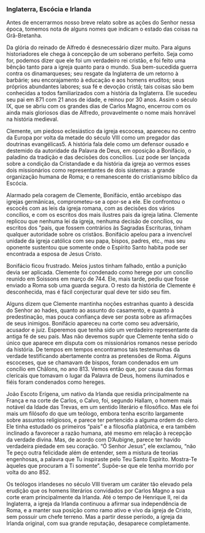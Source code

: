 ### Inglaterra, Escócia e Irlanda 

Antes de encerrarmos nosso breve relato sobre as ações do Senhor nessa época, tomemos nota de alguns nomes que indicam o estado das coisas na Grã-Bretanha.

Da glória do reinado de Alfredo é desnecessário dizer muito. Para alguns historiadores ele chega à concepção de um soberano perfeito. Seja como for, podemos dizer que ele foi um verdadeiro rei cristão, e foi feito uma bênção tanto para a igreja quanto para o mundo. Sua bem-sucedida guerra contra os dinamarqueses; seu resgate da Inglaterra de um retorno à barbárie; seu encorajamento à educação e aos homens eruditos; seus próprios abundantes labores; sua fé e devoção cristã; tais coisas são bem conhecidas a todos familiarizados com a história da Inglaterra. Ele sucedeu seu pai em 871 com 21 anos de idade, e reinou por 30 anos. Assim o século IX, que se abriu com os grandes dias de Carlos Magno, encerrou com os ainda mais gloriosos dias de Alfredo, provavelmente o nome mais honrável na história medieval.

Clemente, um piedoso eclesiástico da igreja escocesa, apareceu no centro da Europa por volta da metade do século VIII como um pregador das doutrinas evangélicas5\. A história fala dele como um defensor ousado e destemido da autoridade da Palavra de Deus, em oposição a Bonifácio, o paladino da tradição e das decisões dos concílios. Luz pode ser lançada sobre a condição da Cristandade e da história da igreja ao vermos esses dois missionários como representantes de dois sistemas: a grande organização humana de Roma; e o remanescente do cristianismo bíblico da Escócia.

Alarmado pela coragem de Clemente, Bonifácio, então arcebispo das igrejas germânicas, comprometeu-se a opor-se a ele. Ele confrontou o escocês com as leis da igreja romana, com as decisões dos vários concílios, e com os escritos dos mais ilustres pais da igreja latina. Clemente replicou que nenhuma lei da igreja, nenhuma decisão de concílios, ou escritos dos &quot;pais, que fossem contrários às Sagradas Escrituras, tinham qualquer autoridade sobre os cristãos. Bonifácio apelou para a invencível unidade da igreja católica com seu papa, bispos, padres, etc., mas seu oponente sustentou que somente onde o Espírito Santo habita pode ser encontrada a esposa de Jesus Cristo.

Bonifácio ficou frustrado. Meios justos tinham falhado, então a punição devia ser aplicada. Clemente foi condenado como herege por um concílio reunido em Soissons em março de 744\. Ele, mais tarde, pediu que fosse enviado a Roma sob uma guarda segura. O resto da história de Clemente é desconhecida, mas é fácil conjecturar qual deve ter sido seu fim.

Alguns dizem que Clemente mantinha noções estranhas quanto à descida do Senhor ao hades, quanto ao assunto do casamento, e quanto à predestinação, mas pouca confiança deve ser posta sobre as afirmações de seus inimigos. Bonifácio apareceu na corte como seu adversário, acusador e juiz. Esperemos que tenha sido um verdadeiro representante da antiga fé de seu país. Mas não devemos supôr que Clemente tenha sido o único que aparece em disputa com os missionários romanos nesse período da história. De tempos em tempos encontramos tais testemunhas da verdade testificando abertamente contra as pretensões de Roma. Alguns escoceses, que se chamavam de bispos, foram condenados em um concílio em Châlons, no ano 813\. Vemos então que, por causa das formas clericais que tomavam o lugar da Palavra de Deus, homens iluminados e fiéis foram condenados como hereges.

João Escoto Erígena, um nativo da Irlanda que residia principalmente na França e na corte de Carlos, o Calvo, foi, segundo Hallam, o homem mais notável da Idade das Trevas, em um sentido literário e filosófico. Mas ele foi mais um filósofo do que um teólogo, embora tenha escrito largamente sobre assuntos religiosos, e parece ter pertencido a alguma ordem do clero. Ele tinha estudado os primeiros “pais” e a filosofia platônica, e era também inclinado a favorecer a razão humana, até mesmo em relação à recepção da verdade divina. Mas, de acordo com D’Aubigne, parece ter havido verdadeira piedade em seu coração. “Ó Senhor Jesus”, ele exclamou, “não Te peço outra felicidade além de entender, sem a mistura de teorias engenhosas, a palavra que Tu inspiraste pelo Teu Santo Espírito. Mostra-Te àqueles que procuram a Ti somente”. Supõe-se que ele tenha morrido por volta do ano 852.

Os teólogos irlandeses no século VIII tiveram um caráter tão elevado pela erudição que os homens literários convidados por Carlos Magno a sua corte eram principalmente da Irlanda. Até o tempo de Henrique II, rei da Inglaterra, a igreja da Irlanda continuou a afirmar sua independência de Roma, e a manter sua posição como ramo ativo e vivo da igreja de Cristo, sem possuir um chefe terreno. Mas a partir desse período, a igreja da Irlanda original, com sua grande reputação, desaparece completamente.